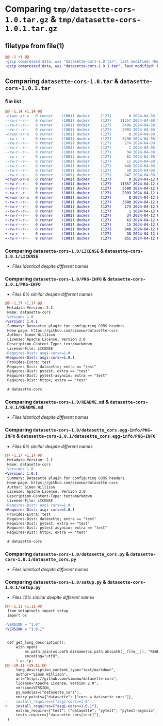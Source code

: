# Comparing `tmp/datasette-cors-1.0.tar.gz` & `tmp/datasette-cors-1.0.1.tar.gz`

## filetype from file(1)

```diff
@@ -1 +1 @@
-gzip compressed data, was "datasette-cors-1.0.tar", last modified: Mon Apr  8 17:03:05 2024, max compression
+gzip compressed data, was "datasette-cors-1.0.1.tar", last modified: Fri Apr 12 03:22:35 2024, max compression
```

## Comparing `datasette-cors-1.0.tar` & `datasette-cors-1.0.1.tar`

### file list

```diff
@@ -1,14 +1,14 @@
-drwxr-xr-x   0 runner    (1001) docker     (127)        0 2024-04-08 17:03:05.414424 datasette-cors-1.0/
--rw-r--r--   0 runner    (1001) docker     (127)    11357 2024-04-08 17:02:55.000000 datasette-cors-1.0/LICENSE
--rw-r--r--   0 runner    (1001) docker     (127)     3496 2024-04-08 17:03:05.414424 datasette-cors-1.0/PKG-INFO
--rw-r--r--   0 runner    (1001) docker     (127)     2993 2024-04-08 17:02:55.000000 datasette-cors-1.0/README.md
-drwxr-xr-x   0 runner    (1001) docker     (127)        0 2024-04-08 17:03:05.414424 datasette-cors-1.0/datasette_cors.egg-info/
--rw-r--r--   0 runner    (1001) docker     (127)     3496 2024-04-08 17:03:05.000000 datasette-cors-1.0/datasette_cors.egg-info/PKG-INFO
--rw-r--r--   0 runner    (1001) docker     (127)      274 2024-04-08 17:03:05.000000 datasette-cors-1.0/datasette_cors.egg-info/SOURCES.txt
--rw-r--r--   0 runner    (1001) docker     (127)        1 2024-04-08 17:03:05.000000 datasette-cors-1.0/datasette_cors.egg-info/dependency_links.txt
--rw-r--r--   0 runner    (1001) docker     (127)       34 2024-04-08 17:03:05.000000 datasette-cors-1.0/datasette_cors.egg-info/entry_points.txt
--rw-r--r--   0 runner    (1001) docker     (127)       61 2024-04-08 17:03:05.000000 datasette-cors-1.0/datasette_cors.egg-info/requires.txt
--rw-r--r--   0 runner    (1001) docker     (127)       15 2024-04-08 17:03:05.000000 datasette-cors-1.0/datasette_cors.egg-info/top_level.txt
--rw-r--r--   0 runner    (1001) docker     (127)      848 2024-04-08 17:02:55.000000 datasette-cors-1.0/datasette_cors.py
--rw-r--r--   0 runner    (1001) docker     (127)       38 2024-04-08 17:03:05.414424 datasette-cors-1.0/setup.cfg
--rw-r--r--   0 runner    (1001) docker     (127)      847 2024-04-08 17:02:55.000000 datasette-cors-1.0/setup.py
+drwxr-xr-x   0 runner    (1001) docker     (127)        0 2024-04-12 03:22:35.327258 datasette-cors-1.0.1/
+-rw-r--r--   0 runner    (1001) docker     (127)    11357 2024-04-12 03:22:29.000000 datasette-cors-1.0.1/LICENSE
+-rw-r--r--   0 runner    (1001) docker     (127)     3500 2024-04-12 03:22:35.327258 datasette-cors-1.0.1/PKG-INFO
+-rw-r--r--   0 runner    (1001) docker     (127)     2993 2024-04-12 03:22:29.000000 datasette-cors-1.0.1/README.md
+drwxr-xr-x   0 runner    (1001) docker     (127)        0 2024-04-12 03:22:35.327258 datasette-cors-1.0.1/datasette_cors.egg-info/
+-rw-r--r--   0 runner    (1001) docker     (127)     3500 2024-04-12 03:22:35.000000 datasette-cors-1.0.1/datasette_cors.egg-info/PKG-INFO
+-rw-r--r--   0 runner    (1001) docker     (127)      274 2024-04-12 03:22:35.000000 datasette-cors-1.0.1/datasette_cors.egg-info/SOURCES.txt
+-rw-r--r--   0 runner    (1001) docker     (127)        1 2024-04-12 03:22:35.000000 datasette-cors-1.0.1/datasette_cors.egg-info/dependency_links.txt
+-rw-r--r--   0 runner    (1001) docker     (127)       34 2024-04-12 03:22:35.000000 datasette-cors-1.0.1/datasette_cors.egg-info/entry_points.txt
+-rw-r--r--   0 runner    (1001) docker     (127)       63 2024-04-12 03:22:35.000000 datasette-cors-1.0.1/datasette_cors.egg-info/requires.txt
+-rw-r--r--   0 runner    (1001) docker     (127)       15 2024-04-12 03:22:35.000000 datasette-cors-1.0.1/datasette_cors.egg-info/top_level.txt
+-rw-r--r--   0 runner    (1001) docker     (127)      848 2024-04-12 03:22:29.000000 datasette-cors-1.0.1/datasette_cors.py
+-rw-r--r--   0 runner    (1001) docker     (127)       38 2024-04-12 03:22:35.327258 datasette-cors-1.0.1/setup.cfg
+-rw-r--r--   0 runner    (1001) docker     (127)      851 2024-04-12 03:22:29.000000 datasette-cors-1.0.1/setup.py
```

### Comparing `datasette-cors-1.0/LICENSE` & `datasette-cors-1.0.1/LICENSE`

 * *Files identical despite different names*

### Comparing `datasette-cors-1.0/PKG-INFO` & `datasette-cors-1.0.1/PKG-INFO`

 * *Files 6% similar despite different names*

```diff
@@ -1,17 +1,17 @@
 Metadata-Version: 2.1
 Name: datasette-cors
-Version: 1.0
+Version: 1.0.1
 Summary: Datasette plugin for configuring CORS headers
 Home-page: https://github.com/simonw/datasette-cors
 Author: Simon Willison
 License: Apache License, Version 2.0
 Description-Content-Type: text/markdown
 License-File: LICENSE
-Requires-Dist: asgi-cors>=1.0
+Requires-Dist: asgi-cors>=1.0.1
 Provides-Extra: test
 Requires-Dist: datasette; extra == "test"
 Requires-Dist: pytest; extra == "test"
 Requires-Dist: pytest-asyncio; extra == "test"
 Requires-Dist: httpx; extra == "test"
 
 # datasette-cors
```

### Comparing `datasette-cors-1.0/README.md` & `datasette-cors-1.0.1/README.md`

 * *Files identical despite different names*

### Comparing `datasette-cors-1.0/datasette_cors.egg-info/PKG-INFO` & `datasette-cors-1.0.1/datasette_cors.egg-info/PKG-INFO`

 * *Files 6% similar despite different names*

```diff
@@ -1,17 +1,17 @@
 Metadata-Version: 2.1
 Name: datasette-cors
-Version: 1.0
+Version: 1.0.1
 Summary: Datasette plugin for configuring CORS headers
 Home-page: https://github.com/simonw/datasette-cors
 Author: Simon Willison
 License: Apache License, Version 2.0
 Description-Content-Type: text/markdown
 License-File: LICENSE
-Requires-Dist: asgi-cors>=1.0
+Requires-Dist: asgi-cors>=1.0.1
 Provides-Extra: test
 Requires-Dist: datasette; extra == "test"
 Requires-Dist: pytest; extra == "test"
 Requires-Dist: pytest-asyncio; extra == "test"
 Requires-Dist: httpx; extra == "test"
 
 # datasette-cors
```

### Comparing `datasette-cors-1.0/datasette_cors.py` & `datasette-cors-1.0.1/datasette_cors.py`

 * *Files identical despite different names*

### Comparing `datasette-cors-1.0/setup.py` & `datasette-cors-1.0.1/setup.py`

 * *Files 12% similar despite different names*

```diff
@@ -1,11 +1,11 @@
 from setuptools import setup
 import os
 
-VERSION = "1.0"
+VERSION = "1.0.1"
 
 
 def get_long_description():
     with open(
         os.path.join(os.path.dirname(os.path.abspath(__file__)), "README.md"),
         encoding="utf8",
     ) as fp:
@@ -19,11 +19,11 @@
     long_description_content_type="text/markdown",
     author="Simon Willison",
     url="https://github.com/simonw/datasette-cors",
     license="Apache License, Version 2.0",
     version=VERSION,
     py_modules=["datasette_cors"],
     entry_points={"datasette": ["cors = datasette_cors"]},
-    install_requires=["asgi-cors>=1.0"],
+    install_requires=["asgi-cors>=1.0.1"],
     extras_require={"test": ["datasette", "pytest", "pytest-asyncio", "httpx"]},
     tests_require=["datasette-cors[test]"],
 )
```

